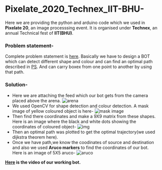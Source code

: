 # Pixelate_2020_Technex_IIT-BHU-
Here we are providing the python and arduino code which we used in **Pixelate 20**, an image processsing event. It is organised under **Technex**, an annual Technical fest of **IIT(BHU)**.

### Problem statement-

Complete problem statement is [here](https://github.com/ujjawalece/Pixelate_2020_Technex_IIT-BHU-/blob/master/PS%20Pixelate.pdf).
Basically we have to design a BOT which can detect different shape and colour and can find an optimal path described in [PS](https://github.com/ujjawalece/Pixelate_2020_Technex_IIT-BHU-/blob/master/PS%20Pixelate.pdf). And can carry boxex from one point to another by using that path.

### Solution-
* Here we are attaching the feed which our bot gets from the camera placed above the arena.
![arena](https://github.com/ujjawalece/Pixelate_2020_Technex_IIT-BHU-/blob/master/Topview_of_arena.jpg)
* We used OpenCV for shape detection and colour detection. A mask image of yellow coloured object is here-
![mask image](https://github.com/ujjawalece/Pixelate_2020_Technex_IIT-BHU-/blob/master/Mask_image.png)
* Then find there coordinates and make a 9X9 matrix from these shapes. Here is an image where the black and white dots showing the coordinates of coloured object-
![img](https://github.com/ujjawalece/Pixelate_2020_Technex_IIT-BHU-/blob/master/img.png)
* Then an optimal path was plotted to get the optimal trajectory(we used dijkstra theorem here).
* Once we have path,we know the coodinates of source and destination and also we used **Aruco markers** to find the coordinates of our bot. Here is an image of 5X5 aruco-
![aruco](https://github.com/ujjawalece/Pixelate_2020_Technex_IIT-BHU-/blob/master/Aruco_5x5.jpg)

**[Here](https://drive.google.com/file/d/1IY2eWKTDYjUKQptkgh5_7EyUIm-fnXS6/view?usp=sharing) is the video of our working bot.**

